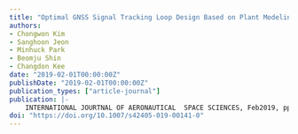 ```yaml
---
title: "Optimal GNSS Signal Tracking Loop Design Based on Plant Modeling"
authors:
- Chongwon Kim
- Sanghoon Jeon
- Minhuck Park
- Beomju Shin
- Changdon Kee
date: "2019-02-01T00:00:00Z"
publishDate: "2019-02-01T00:00:00Z"
publication_types: ["article-journal"]
publication: |-
    INTERNATIONAL JOURTNAL OF AERONAUTICAL  SPACE SCIENCES, Feb2019, pp.1~12
doi: "https://doi.org/10.1007/s42405-019-00141-0"
---
```


